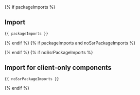 {% if packageImports %}
## Import

```js
{{ packageImports }}
```
{% endif %}
{% if packageImports and noSsrPackageImports %}

{% endif %}
{% if noSsrPackageImports %}
## Import for client-only components

```js
{{ noSsrPackageImports }}
```
{% endif %}
